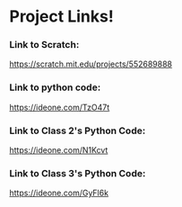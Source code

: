 # Project Links!

### Link to Scratch:
https://scratch.mit.edu/projects/552689888

### Link to python code:
https://ideone.com/TzO47t 

### Link to Class 2's Python Code:
https://ideone.com/N1Kcvt

### Link to Class 3's Python Code:
https://ideone.com/GyFl6k
